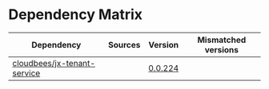 # Dependency Matrix

Dependency | Sources | Version | Mismatched versions
---------- | ------- | ------- | -------------------
[cloudbees/jx-tenant-service](https://github.com/cloudbees/jx-tenant-service) |  | [0.0.224](https://github.com/cloudbees/jx-tenant-service/releases/tag/v0.0.224) | 
